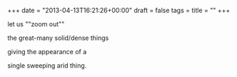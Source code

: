 +++
date = "2013-04-13T16:21:26+00:00"
draft = false
tags = 
title = ""
+++
<p>let us ""zoom out""</p>
<p>the great-many solid/dense things</p>
<p>giving the appearance of a</p>
<p>single sweeping arid thing.</p>
